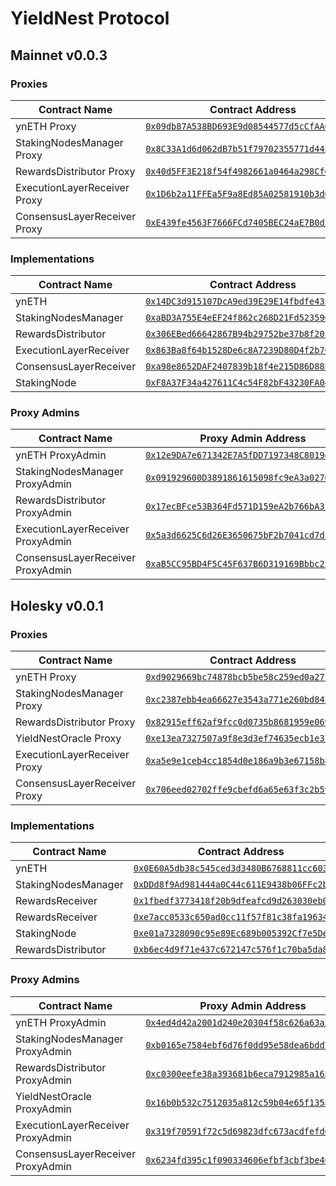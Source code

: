 # YieldNest Protocol

## Mainnet v0.0.3

### Proxies
| Contract Name | Contract Address |
|----------------------------|-------------------------------------------|
| ynETH Proxy | [`0x09db87A538BD693E9d08544577d5cCfAA6373A48`](https://etherscan.io/address/0x09db87A538BD693E9d08544577d5cCfAA6373A48) |
| StakingNodesManager Proxy | [`0x8C33A1d6d062dB7b51f79702355771d44359cD7d`](https://etherscan.io/address/0x8C33A1d6d062dB7b51f79702355771d44359cD7d) |
| RewardsDistributor Proxy | [`0x40d5FF3E218f54f4982661a0464a298Cf6652351`](https://etherscan.io/address/0x40d5FF3E218f54f4982661a0464a298Cf6652351) |
| ExecutionLayerReceiver Proxy | [`0x1D6b2a11FFEa5F9a8Ed85A02581910b3d695C12b`](https://etherscan.io/address/0x1D6b2a11FFEa5F9a8Ed85A02581910b3d695C12b) |
| ConsensusLayerReceiver Proxy | [`0xE439fe4563F7666FCd7405BEC24aE7B0d226536e`](https://etherscan.io/address/0xE439fe4563F7666FCd7405BEC24aE7B0d226536e) |

### Implementations
| Contract Name | Contract Address |
|----------------------------|-------------------------------------------|
| ynETH | [`0x14DC3d915107DcA9ed39E29E14fbdfe4358a1346`](https://etherscan.io/address/0x14DC3d915107DcA9ed39E29E14fbdfe4358a1346) |
| StakingNodesManager | [`0xaBD3A755E4eEF24f862c268D21Fd5235904cc811`](https://etherscan.io/address/0xaBD3A755E4eEF24f862c268D21Fd5235904cc811) |
| RewardsDistributor | [`0x306EBed66642867B94b29752be37b8f20fEb5F72`](https://etherscan.io/address/0x306EBed66642867B94b29752be37b8f20fEb5F72) |
| ExecutionLayerReceiver | [`0x863Ba8f64b1528De6c8A7239D80D4f2b7CfF159B`](https://etherscan.io/address/0x863Ba8f64b1528De6c8A7239D80D4f2b7CfF159B) |
| ConsensusLayerReceiver | [`0xa98e8652DAF2407839b18f4e215D86D88Eb91582`](https://etherscan.io/address/0xa98e8652DAF2407839b18f4e215D86D88Eb91582) |
| StakingNode | [`0xF8A37F34a427611C4c54F82bF43230FA041d237B`](https://etherscan.io/address/0xF8A37F34a427611C4c54F82bF43230FA041d237B#code) |



### Proxy Admins
| Contract Name | Proxy Admin Address |
|----------------------------|-------------------------------------------|
| ynETH ProxyAdmin | [`0x12e9DA7e671342E7A5fDD7197348C8019e72C31F`](https://etherscan.io/address/0x12e9DA7e671342E7A5fDD7197348C8019e72C31F) |
| StakingNodesManager ProxyAdmin | [`0x091929600D3891861615098fc9eA3a0270966398`](https://etherscan.io/address/0x091929600D3891861615098fc9eA3a0270966398) |
| RewardsDistributor ProxyAdmin | [`0x17ecBFce53B364Fd571D159eA2b766bA3114d85E`](https://etherscan.io/address/0x17ecBFce53B364Fd571D159eA2b766bA3114d85E) |
| ExecutionLayerReceiver ProxyAdmin | [`0x5a3d6625C6d26E3650675bF2b7041cd7d16A63B2`](https://etherscan.io/address/0x5a3d6625C6d26E3650675bF2b7041cd7d16A63B2) |
| ConsensusLayerReceiver ProxyAdmin | [`0xaB5CC95BD4F5C45F637B6D319169Bbbc212CfEE8`](https://etherscan.io/address/0xaB5CC95BD4F5C45F637B6D319169Bbbc212CfEE8) |

## Holesky v0.0.1

### Proxies

| Contract Name | Contract Address |
|----------------------------|-------------------------------------------|
| ynETH Proxy | [`0xd9029669bc74878bcb5be58c259ed0a277c5c16e`](https://holesky.etherscan.io/address/0xd9029669bc74878bcb5be58c259ed0a277c5c16e) |
| StakingNodesManager Proxy | [`0xc2387ebb4ea66627e3543a771e260bd84218d6a1`](https://holesky.etherscan.io/address/0xc2387ebb4ea66627e3543a771e260bd84218d6a1) |
| RewardsDistributor Proxy | [`0x82915eff62af9fcc0d0735b8681959e069e3f2d8`](https://holesky.etherscan.io/address/0x82915eff62af9fcc0d0735b8681959e069e3f2d8) |
| YieldNestOracle Proxy | [`0xe13ea7327507a9f8e3d3ef74635ecb1e375ed98c`](https://holesky.etherscan.io/address/0xe13ea7327507a9f8e3d3ef74635ecb1e375ed98c) |
| ExecutionLayerReceiver Proxy | [`0xa5e9e1ceb4cc1854d0e186a9b3e67158b84ad072`](https://holesky.etherscan.io/address/0xa5e9e1ceb4cc1854d0e186a9b3e67158b84ad072) |
| ConsensusLayerReceiver Proxy | [`0x706eed02702ffe9cbefd6a65e63f3c2b59b7ef2d`](https://holesky.etherscan.io/address/0x706eed02702ffe9cbefd6a65e63f3c2b59b7ef2d) |

### Implementations

| Contract Name | Contract Address |
|----------------------------|-------------------------------------------|
| ynETH | [`0x0E60A5db38c545ced3d3480B6768811cc603649A`](https://holesky.etherscan.io/address/0x0E60A5db38c545ced3d3480B6768811cc603649A) |
| StakingNodesManager | [`0xDDd8f9Ad981444a0C44c611E9438b06FFc2bd354`](https://holesky.etherscan.io/address/0xDDd8f9Ad981444a0C44c611E9438b06FFc2bd354) |
| RewardsReceiver | [`0x1fbedf3773418f20b9dfeafcd9d263030eb0e42f`](https://holesky.etherscan.io/address/0x1fbedf3773418f20b9dfeafcd9d263030eb0e42f) |
| RewardsReceiver | [`0xe7acc0533c650ad0cc11f57f81c38fa19634b1d7`](https://holesky.etherscan.io/address/0xe7acc0533c650ad0cc11f57f81c38fa19634b1d7) |
| StakingNode | [`0xe01a7328090c95e89Ec689b005392Cf7e5De90d9`](https://holesky.etherscan.io/address/0xe01a7328090c95e89Ec689b005392Cf7e5De90d9) |
| RewardsDistributor | [`0xb6ec4d9f71e437c672147c576f1c70ba5da8d159`](https://holesky.etherscan.io/address/0xb6ec4d9f71e437c672147c576f1c70ba5da8d159) |

### Proxy Admins

| Contract Name | Proxy Admin Address |
|----------------------------|-------------------------------------------|
| ynETH ProxyAdmin | [`0x4ed4d42a2001d240e20304f58c626a63a3eb7ff4`](https://holesky.etherscan.io/address/0x4ed4d42a2001d240e20304f58c626a63a3eb7ff4) |
| StakingNodesManager ProxyAdmin | [`0xb0165e7584ebf6d76f0dd95e58dea6bdd759f238`](https://holesky.etherscan.io/address/0xb0165e7584ebf6d76f0dd95e58dea6bdd759f238) |
| RewardsDistributor ProxyAdmin | [`0xc0300eefe38a393681b6eca7912985a165d37c0e`](https://holesky.etherscan.io/address/0xc0300eefe38a393681b6eca7912985a165d37c0e) |
| YieldNestOracle ProxyAdmin | [`0x16b0b532c7512035a812c59b04e65f135ad12142`](https://holesky.etherscan.io/address/0x16b0b532c7512035a812c59b04e65f135ad12142) |
| ExecutionLayerReceiver ProxyAdmin | [`0x319f70591f72c5d69823dfc673acdfefd6aee5a1`](https://holesky.etherscan.io/address/0x319f70591f72c5d69823dfc673acdfefd6aee5a1) |
| ConsensusLayerReceiver ProxyAdmin | [`0x6234fd395c1f090334606efbf3cbf3be46fcf177`](https://holesky.etherscan.io/address/0x6234fd395c1f090334606efbf3cbf3be46fcf177) |
